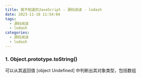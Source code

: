 ```yaml
---
title: 我不知道的JavaScript - 源码阅读 · lodash
date: 2023-11-18 11:54:04
tags:
  - 源码阅读
  - lodash
categories:
  - 源码阅读
  - lodash
---
```


### 1. Object.prototype.toString()

可以从其返回值 [object Undefined] 中判断出其对象类型，包括数组


